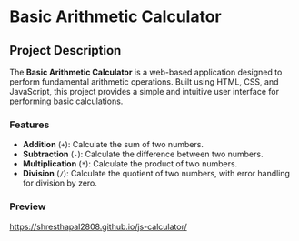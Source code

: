 # Basic Arithmetic Calculator

## Project Description

The **Basic Arithmetic Calculator** is a web-based application designed to perform fundamental arithmetic operations. Built using HTML, CSS, and JavaScript, this project provides a simple and intuitive user interface for performing basic calculations. 

### Features

- **Addition** (`+`): Calculate the sum of two numbers.
- **Subtraction** (`-`): Calculate the difference between two numbers.
- **Multiplication** (`*`): Calculate the product of two numbers.
- **Division** (`/`): Calculate the quotient of two numbers, with error handling for division by zero.

### Preview
https://shresthapal2808.github.io/js-calculator/

